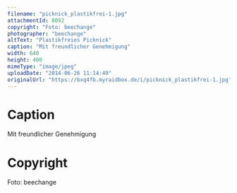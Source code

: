 ```yaml
---
filename: "picknick_plastikfrei-1.jpg"
attachmentId: 8092
copyright: "Foto: beechange"
photographer: "beechange"
altText: "Plastikfreies Picknick"
caption: "Mit freundlicher Genehmigung"
width: 640
height: 400
mimeType: "image/jpeg"
uploadDate: "2014-06-26 11:14:49"
originalUrl: "https://bxq4fb.myraidbox.de/i/picknick_plastikfrei-1.jpg"
---
```


# Caption

Mit freundlicher Genehmigung

# Copyright

Foto: beechange
